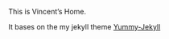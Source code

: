 This is Vincent’s Home.

It bases on the my jekyll theme [Yummy-Jekyll](https://github.com/DONGChuan/Yummy-Jekyll)
